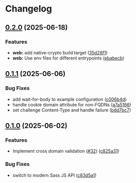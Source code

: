 # Changelog

## [0.2.0](https://github.com/DropMorePackets/berghain/compare/v0.1.1...v0.2.0) (2025-06-18)


### Features

* **web:** add native-crypto build target ([35d28f1](https://github.com/DropMorePackets/berghain/commit/35d28f1f64131d9e719d3c6368daed15303b2c54))
* **web:** Use env files for different entrypoints ([ebabecb](https://github.com/DropMorePackets/berghain/commit/ebabecb6def2b6858b88a7b5178abed0defef3e8))

## [0.1.1](https://github.com/DropMorePackets/berghain/compare/v0.1.0...v0.1.1) (2025-06-06)


### Bug Fixes

* add wait-for-body to example configuration ([c006b4d](https://github.com/DropMorePackets/berghain/commit/c006b4d0f3d4590c30b8bdb9bee8f5dae3ef033b))
* handle cookie domain attribute for non-FQDNs ([a7a5166](https://github.com/DropMorePackets/berghain/commit/a7a51660dd42866dc708333b14bf19519a4c70fa))
* set challenge Content-Type and handle failure ([bdd7bc7](https://github.com/DropMorePackets/berghain/commit/bdd7bc72f77dbfc245992c0df8b6dbb7e3f6ce00))

## [0.1.0](https://github.com/DropMorePackets/berghain/compare/v0.0.1...v0.1.0) (2025-06-02)


### Features

* Implement cross domain validation ([#32](https://github.com/DropMorePackets/berghain/issues/32)) ([c825a31](https://github.com/DropMorePackets/berghain/commit/c825a31587744c0146af88c3d068f16f69853609))


### Bug Fixes

* switch to modern Sass JS API ([c83d5a1](https://github.com/DropMorePackets/berghain/commit/c83d5a1e103128de832423318a17dea697ee414d))
